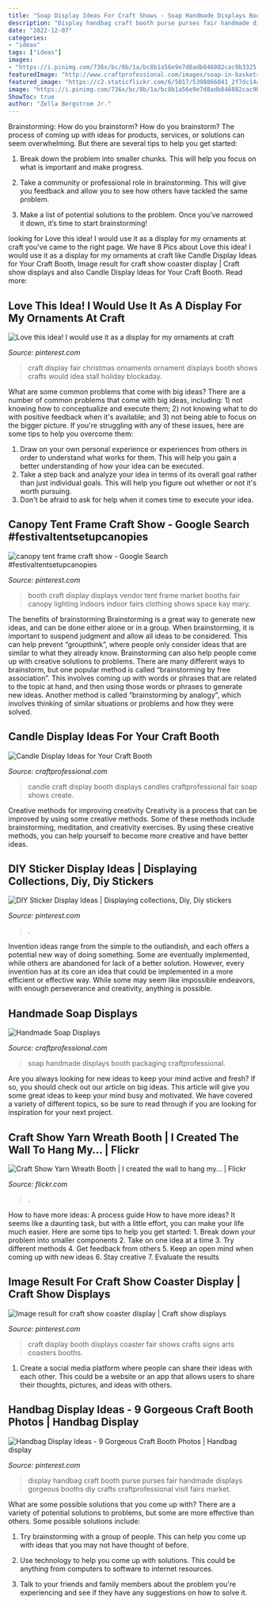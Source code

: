 ```yaml
---
title: "Soap Display Ideas For Craft Shows - Soap Handmade Displays Booth Packaging Craftprofessional"
description: "Display handbag craft booth purse purses fair handmade displays gorgeous booths diy crafts craftprofessional visit fairs market"
date: "2022-12-07"
categories:
- "ideas"
tags: ["ideas"]
images:
- "https://i.pinimg.com/736x/bc/8b/1a/bc8b1a56e9e7d8adb846082cac9b3325.jpg"
featuredImage: "http://www.craftprofessional.com/images/soap-in-baskets.jpg"
featured_image: "https://c2.staticflickr.com/6/5017/5398866041_2f7dc14aa1_b.jpg"
image: "https://i.pinimg.com/736x/bc/8b/1a/bc8b1a56e9e7d8adb846082cac9b3325.jpg"
ShowToc: true
author: "Zella Bergstrom Jr."
---
```



Brainstorming: How do you brainstorm?
How do you brainstorm? The process of coming up with ideas for products, services, or solutions can seem overwhelming. But there are several tips to help you get started:
1. Break down the problem into smaller chunks. This will help you focus on what is important and make progress.

2. Take a community or professional role in brainstorming. This will give you feedback and allow you to see how others have tackled the same problem.

3. Make a list of potential solutions to the problem. Once you’ve narrowed it down, it’s time to start brainstorming!

	

		
looking for Love this idea! I would use it as a display for my ornaments at craft you've came to the right page. We have 8 Pics about Love this idea! I would use it as a display for my ornaments at craft like Candle Display Ideas for Your Craft Booth, Image result for craft show coaster display | Craft show displays and also Candle Display Ideas for Your Craft Booth. Read more:
		
    
## Love This Idea! I Would Use It As A Display For My Ornaments At Craft

<img loading=lazy src="https://i.pinimg.com/originals/2d/2c/a6/2d2ca61e4929a56d1f2ee5413c44640c.jpg" onerror="this.onerror=null;this.src='https://tse2.mm.bing.net/th?id=OIP.PKwqpXl4SoNHAgIu-6RI-gHaLB&amp;pid=15.1';" alt="Love this idea! I would use it as a display for my ornaments at craft">

_Source: pinterest.com_

>craft display fair christmas ornaments ornament displays booth shows crafts would idea stall holiday blockaday. 

	

What are some common problems that come with big ideas?
There are a number of common problems that come with big ideas, including: 1) not knowing how to conceptualize and execute them; 2) not knowing what to do with positive feedback when it's available; and 3) not being able to focus on the bigger picture. If you're struggling with any of these issues, here are some tips to help you overcome them: 
1) Draw on your own personal experience or experiences from others in order to understand what works for them. This will help you gain a better understanding of how your idea can be executed. 
2) Take a step back and analyze your idea in terms of its overall goal rather than just individual goals. This will help you figure out whether or not it's worth pursuing. 
3) Don't be afraid to ask for help when it comes time to execute your idea.

    
## Canopy Tent Frame Craft Show - Google Search #festivaltentsetupcanopies

<img loading=lazy src="https://i.pinimg.com/736x/e4/22/bc/e422bc92103700d6a2b7dfb016fc89e1.jpg" onerror="this.onerror=null;this.src='https://tse3.mm.bing.net/th?id=OIP.ir8_qgM5M7_mfBVUuxEZEQHaJ4&amp;pid=15.1';" alt="canopy tent frame craft show - Google Search #festivaltentsetupcanopies">

_Source: pinterest.com_

>booth craft display displays vendor tent frame market booths fair canopy lighting indoors indoor fairs clothing shows space kay mary. 

	

The benefits of brainstorming
Brainstorming is a great way to generate new ideas, and can be done either alone or in a group. When brainstorming, it is important to suspend judgment and allow all ideas to be considered. This can help prevent “groupthink”, where people only consider ideas that are similar to what they already know. Brainstorming can also help people come up with creative solutions to problems.
There are many different ways to brainstorm, but one popular method is called “brainstorming by free association”. This involves coming up with words or phrases that are related to the topic at hand, and then using those words or phrases to generate new ideas. Another method is called “brainstorming by analogy”, which involves thinking of similar situations or problems and how they were solved.

    
## Candle Display Ideas For Your Craft Booth

<img loading=lazy src="https://www.craftprofessional.com/images/candle-displays-pt.jpg" onerror="this.onerror=null;this.src='https://tse1.mm.bing.net/th?id=OIP.-T5m_To47-jd1USbN3CyuwHaLH&amp;pid=15.1';" alt="Candle Display Ideas for Your Craft Booth">

_Source: craftprofessional.com_

>candle craft display booth displays candles craftprofessional fair soap shows create. 

	

Creative methods for improving creativity
Creativity is a process that can be improved by using some creative methods. Some of these methods include brainstorming, meditation, and creativity exercises. By using these creative methods, you can help yourself to become more creative and have better ideas.

    
## DIY Sticker Display Ideas | Displaying Collections, Diy, Diy Stickers

<img loading=lazy src="https://i.pinimg.com/736x/9c/f8/e3/9cf8e3149ddf716e1ab84b03d67379ff.jpg" onerror="this.onerror=null;this.src='https://tse1.mm.bing.net/th?id=OIP.rVEXu9FbdSqSB14R5-wQWQHaJ2&amp;pid=15.1';" alt="DIY Sticker Display Ideas | Displaying collections, Diy, Diy stickers">

_Source: pinterest.com_

>. 

	

Invention ideas range from the simple to the outlandish, and each offers a potential new way of doing something. Some are eventually implemented, while others are abandoned for lack of a better solution. However, every invention has at its core an idea that could be implemented in a more efficient or effective way. While some may seem like impossible endeavors, with enough perseverance and creativity, anything is possible.

    
## Handmade Soap Displays

<img loading=lazy src="http://www.craftprofessional.com/images/soap-in-baskets.jpg" onerror="this.onerror=null;this.src='https://tse4.mm.bing.net/th?id=OIP.5ARVnm_K6dOErH09sFlZdQHaJ4&amp;pid=15.1';" alt="Handmade Soap Displays">

_Source: craftprofessional.com_

>soap handmade displays booth packaging craftprofessional. 

	

Are you always looking for new ideas to keep your mind active and fresh? If so, you should check out our article on big ideas. This article will give you some great ideas to keep your mind busy and motivated. We have covered a variety of different topics, so be sure to read through if you are looking for inspiration for your next project.

    
## Craft Show Yarn Wreath Booth | I Created The Wall To Hang My… | Flickr

<img loading=lazy src="https://c2.staticflickr.com/6/5017/5398866041_2f7dc14aa1_b.jpg" onerror="this.onerror=null;this.src='https://tse4.mm.bing.net/th?id=OIP.51MdLwHDw9nwM88srBogHgHaFj&amp;pid=15.1';" alt="Craft Show Yarn Wreath Booth | I created the wall to hang my… | Flickr">

_Source: flickr.com_

>. 

	

How to have more ideas: A process guide
How to have more ideas? It seems like a daunting task, but with a little effort, you can make your life much easier. Here are some tips to help you get started: 1. Break down your problem into smaller components 2. Take on one idea at a time 3. Try different methods 4. Get feedback from others 5. Keep an open mind when coming up with new ideas 6. Stay creative 7. Evaluate the results 
    
## Image Result For Craft Show Coaster Display | Craft Show Displays

<img loading=lazy src="https://i.pinimg.com/736x/bc/8b/1a/bc8b1a56e9e7d8adb846082cac9b3325.jpg" onerror="this.onerror=null;this.src='https://tse4.mm.bing.net/th?id=OIP.yApO2BifzfRRtLh_ObVkNgHaLI&amp;pid=15.1';" alt="Image result for craft show coaster display | Craft show displays">

_Source: pinterest.com_

>craft display booth displays coaster fair shows crafts signs arts coasters booths. 

	

1. Create a social media platform where people can share their ideas with each other. This could be a website or an app that allows users to share their thoughts, pictures, and ideas with others. 

    
## Handbag Display Ideas - 9 Gorgeous Craft Booth Photos | Handbag Display

<img loading=lazy src="https://i.pinimg.com/originals/24/d3/50/24d3504d26806626e5f816cd88380579.jpg" onerror="this.onerror=null;this.src='https://tse3.mm.bing.net/th?id=OIP.bWgnXClw6WZBrBnpYn_0hgHaLH&amp;pid=15.1';" alt="Handbag Display Ideas - 9 Gorgeous Craft Booth Photos | Handbag display">

_Source: pinterest.com_

>display handbag craft booth purse purses fair handmade displays gorgeous booths diy crafts craftprofessional visit fairs market. 

	

What are some possible solutions that you come up with?
There are a variety of potential solutions to problems, but some are more effective than others. Some possible solutions include:
1. Try brainstorming with a group of people. This can help you come up with ideas that you may not have thought of before.

2. Use technology to help you come up with solutions. This could be anything from computers to software to internet resources.

3. Talk to your friends and family members about the problem you're experiencing and see if they have any suggestions on how to solve it.

